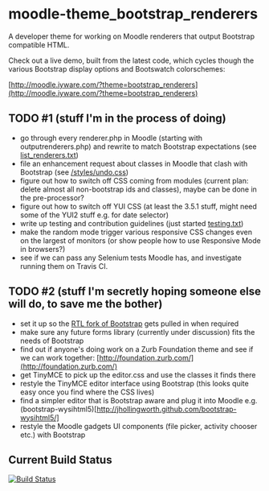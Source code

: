 moodle-theme_bootstrap_renderers
================================

A developer theme for working on Moodle renderers that output Bootstrap compatible HTML.

Check out a live demo, built from the latest code, which cycles though the various Bootstrap display options and Bootswatch colorschemes:

[http://moodle.iyware.com/?theme=bootstrap_renderers](http://moodle.iyware.com/?theme=bootstrap_renderers)

TODO #1 (stuff I'm in the process of doing)
----

* go through every renderer.php in Moodle (starting with outputrenderers.php) and rewrite to match Bootstrap expectations (see [list_renderers.txt](https://github.com/ds125v/moodle-theme_bootstrap_renderers/blob/master/info/list_renderers.txt))
* file an enhancement request about classes in Moodle that clash with Bootstrap (see [/styles/undo.css](https://github.com/ds125v/moodle-theme_bootstrap_renderers/blob/master/style/undo.css))
* figure out how to switch off CSS coming from modules (current plan: delete almost all non-bootstrap ids and classes), maybe can be done in the pre-processor?
* figure out how to switch off YUI CSS (at least the 3.5.1 stuff, might need some of the YUI2 stuff e.g. for date selector)
* write up testing and contribution guidelines (just started [testing.txt](https://github.com/ds125v/moodle-theme_bootstrap_renderers/blob/master/info/testing.txt))
* make the random mode trigger various responsive CSS changes even on the largest of monitors (or show people how to use Responsive Mode in browsers?)
* see if we can pass any Selenium tests Moodle has, and investigate running them on Travis CI.

TODO #2 (stuff I'm secretly hoping someone else will do, to save me the bother)
----------------

* set it up so the [RTL fork of Bootstrap](https://github.com/AbdullahDiaa/Bootstrap-RTL) gets pulled in when required
* make sure any future forms library (currently under discussion) fits the needs of Bootstrap
* find out if anyone's doing work on a Zurb Foundation theme and see if we can work together: [http://foundation.zurb.com/](http://foundation.zurb.com/)
* get TinyMCE to pick up the editor.css and use the classes it finds there
* restyle the TinyMCE editor interface using Bootstrap (this looks quite easy once you find where the CSS lives)
* find a simpler editor that is Bootstrap aware and plug it into Moodle e.g. (bootstrap-wysihtml5)[http://jhollingworth.github.com/bootstrap-wysihtml5/] 
* restyle the Moodle gadgets UI components (file picker, activity chooser etc.) with Bootstrap 

Current Build Status
--------------------

[![Build Status](https://travis-ci.org/ds125v/moodle-theme_bootstrap_renderers.png)](https://travis-ci.org/ds125v/moodle-theme_bootstrap_renderers)
